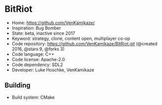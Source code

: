 # BitRiot

- Home: https://github.com/VenKamikaze/
- Inspiration: Bug Bomber
- State: beta, inactive since 2017
- Keyword: strategy, clone, content open, multiplayer co-op
- Code repository: https://github.com/VenKamikaze/BitRiot.git (@created 2016, @stars 9, @forks 3)
- Code language: C++
- Code license: Apache-2.0
- Code dependency: SDL2
- Developer: Luke Hoschke, VenKamikaze

## Building

- Build system: CMake
